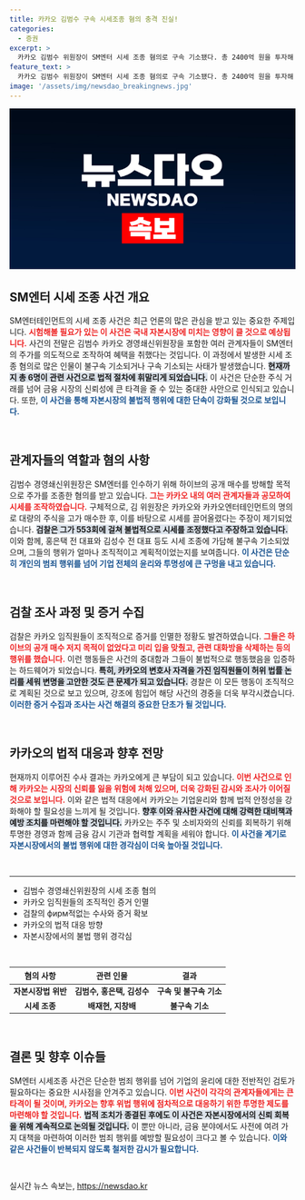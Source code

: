 ```yaml
---
title: 카카오 김범수 구속 시세조종 혐의 충격 진실!
categories:
  - 증권
excerpt: >
  카카오 김범수 위원장이 SM엔터 시세 조종 혐의로 구속 기소됐다. 총 2400억 원을 투자해 시세를 조작하며 하이브의 공개 매수를 방해한 의혹이 확인됐다. 검찰은 조직적인 범행과 증거 인멸 정황을 드러내며 금융 시장에서의 정의를 세우겠다고 밝혔다.
feature_text: >
  카카오 김범수 위원장이 SM엔터 시세 조종 혐의로 구속 기소됐다. 총 2400억 원을 투자해 시세를 조작하며 하이브의 공개 매수를 방해한 의혹이 확인됐다. 검찰은 조직적인 범행과 증거 인멸 정황을 드러내며 금융 시장에서의 정의를 세우겠다고 밝혔다.
image: '/assets/img/newsdao_breakingnews.jpg'
---
```


<p><img src="/assets/img/newsdao_breakingnews.jpg" alt="bookingtag 속보" /></p>

<h2 data-ke-size="size26">SM엔터 시세 조종 사건 개요</h2>

<p data-ke-size="size16">SM엔터테인먼트의 시세 조종 사건은 최근 언론의 많은 관심을 받고 있는 중요한 주제입니다. <b><span style="color: #ee2323;">시험해볼 필요가 있는 이 사건은 국내 자본시장에 미치는 영향이 클 것으로 예상됩니다.</span></b> 사건의 전말은 김범수 카카오 경영쇄신위원장을 포함한 여러 관계자들이 SM엔터의 주가를 의도적으로 조작하여 혜택을 취했다는 것입니다. 이 과정에서 발생한 시세 조종 혐의로 많은 인물이 불구속 기소되거나 구속 기소되는 사태가 발생했습니다. <b><span style="background-color: #21538527;">현재까지 총 6명이 관련 사건으로 법적 절차에 휘말리게 되었습니다.</span></b> 이 사건은 단순한 주식 거래를 넘어 금융 시장의 신뢰성에 큰 타격을 줄 수 있는 중대한 사안으로 인식되고 있습니다. 또한, <b><span style="color: #1a5490;">이 사건을 통해 자본시장의 불법적 행위에 대한 단속이 강화될 것으로 보입니다.</span></b> </p>

<p data-ke-size="size16">&nbsp;</p>

<h2 data-ke-size="size26">관계자들의 역할과 혐의 사항</h2>

<p data-ke-size="size16">김범수 경영쇄신위원장은 SM엔터를 인수하기 위해 하이브의 공개 매수를 방해할 목적으로 주가를 조종한 혐의를 받고 있습니다. <b><span style="color: #ee2323;">그는 카카오 내의 여러 관계자들과 공모하여 시세를 조작하였습니다.</span></b> 구체적으로, 김 위원장은 카카오와 카카오엔터테인먼트의 명의로 대량의 주식을 고가 매수한 후, 이를 바탕으로 시세를 끌어올렸다는 주장이 제기되었습니다. <b><span style="background-color: #21538527;">검찰은 그가 553회에 걸쳐 불법적으로 시세를 조정했다고 주장하고 있습니다.</span></b> 이와 함께, 홍은택 전 대표와 김성수 전 대표 등도 시세 조종에 가담해 불구속 기소되었으며, 그들의 행위가 얼마나 조직적이고 계획적이었는지를 보여줍니다. <b><span style="color: #1a5490;">이 사건은 단순히 개인의 범죄 행위를 넘어 기업 전체의 윤리와 투명성에 큰 구멍을 내고 있습니다.</span></b> </p>

<p data-ke-size="size16">&nbsp;</p>

<h2 data-ke-size="size26">검찰 조사 과정 및 증거 수집</h2>

<p data-ke-size="size16">검찰은 카카오 임직원들이 조직적으로 증거를 인멸한 정황도 발견하였습니다. <b><span style="color: #ee2323;">그들은 하이브의 공개 매수 저지 목적이 없었다고 미리 입을 맞췄고, 관련 대화방을 삭제하는 등의 행위를 했습니다.</span></b> 이런 행동들은 사건의 중대함과 그들이 불법적으로 행동했음을 입증하는 하드웨어가 되었습니다. <b><span style="background-color: #21538527;">특히, 카카오의 변호사 자격을 가진 임직원들이 허위 법률 논리를 세워 변명을 고안한 것도 큰 문제가 되고 있습니다.</span></b> 경찰은 이 모든 행동이 조직적으로 계획된 것으로 보고 있으며, 강조에 힘입어 해당 사건의 경중을 더욱 부각시켰습니다. <b><span style="color: #1a5490;">이러한 증거 수집과 조사는 사건 해결의 중요한 단초가 될 것입니다.</span></b> </p>

<p data-ke-size="size16">&nbsp;</p>

<h2 data-ke-size="size26">카카오의 법적 대응과 향후 전망</h2>

<p data-ke-size="size16">현재까지 이루어진 수사 결과는 카카오에게 큰 부담이 되고 있습니다. <b><span style="color: #ee2323;">이번 사건으로 인해 카카오는 시장의 신뢰를 잃을 위험에 처해 있으며, 더욱 강화된 감시와 조사가 이어질 것으로 보입니다.</span></b> 이와 같은 법적 대응에서 카카오는 기업윤리와 함께 법적 안정성을 강화해야 할 필요성을 느끼게 될 것입니다. <b><span style="background-color: #21538527;">향후 이와 유사한 사건에 대해 강력한 대비책과 예방 조치를 마련해야 할 것입니다.</span></b> 카카오는 주주 및 소비자와의 신뢰를 회복하기 위해 투명한 경영과 함께 금융 감시 기관과 협력할 계획을 세워야 합니다. <b><span style="color: #1a5490;">이 사건을 계기로 자본시장에서의 불법 행위에 대한 경각심이 더욱 높아질 것입니다.</span></b> </p>

<p data-ke-size="size16">&nbsp;</p>

<hr>

<ul>
    <li>김범수 경영쇄신위원장의 시세 조종 혐의</li>
    <li>카카오 임직원들의 조직적인 증거 인멸</li>
    <li>검찰의 фирм적없는 수사와 증거 확보</li>
    <li>카카오의 법적 대응 방향</li>
    <li>자본시장에서의 불법 행위 경각심</li>
</ul>

<p data-ke-size="size16">&nbsp;</p>

<table>
    <thead>
        <tr>
            <th style="text-align: center; height: 22px;"><b>혐의 사항</b></th>
            <th style="text-align: center; height: 22px;"><b>관련 인물</b></th>
            <th style="text-align: center; height: 22px;"><b>결과</b></th>
        </tr>
    </thead>
    <tbody>
        <tr>
            <td style="text-align: center; height: 17px;"><b>자본시장법 위반</b></td>
            <td style="text-align: center; height: 17px;"><b>김범수, 홍은택, 김성수</b></td>
            <td style="text-align: center; height: 17px;"><b>구속 및 불구속 기소</b></td>
        </tr>
        <tr>
            <td style="text-align: center; height: 17px;"><b>시세 조종</b></td>
            <td style="text-align: center; height: 17px;"><b>배재현, 지창배</b></td>
            <td style="text-align: center; height: 17px;"><b>불구속 기소</b></td>
        </tr>
    </tbody>
</table>

<p data-ke-size="size16">&nbsp;</p> 

<h2 data-ke-size="size26">결론 및 향후 이슈들</h2>

<p data-ke-size="size16">SM엔터 시세조종 사건은 단순한 범죄 행위를 넘어 기업의 윤리에 대한 전반적인 검토가 필요하다는 중요한 시사점을 안겨주고 있습니다. <b><span style="color: #ee2323;">이번 사건이 각각의 관계자들에게는 큰 타격이 될 것이며, 카카오는 향후 위법 행위에 점차적으로 대응하기 위한 투명한 제도를 마련해야 할 것입니다.</span></b> <b><span style="background-color: #21538527;">법적 조치가 종결된 후에도 이 사건은 자본시장에서의 신뢰 회복을 위해 계속적으로 논의될 것입니다.</span></b> 이 뿐만 아니라, 금융 분야에서도 사전에 여려 가지 대책을 마련하여 이러한 범죄 행위를 예방할 필요성이 크다고 볼 수 있습니다. <b><span style="color: #1a5490;">이와 같은 사건들이 반복되지 않도록 철저한 감시가 필요합니다.</span></b> </p> 

<p data-ke-size="size16">&nbsp;</p>
실시간 뉴스 속보는, <a href="https://newsdao.kr" rel="dofollow">https://newsdao.kr</a>


